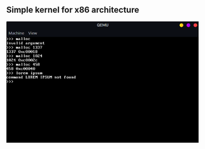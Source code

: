 ## Simple kernel for x86 architecture
![alt text](https://github.com/Groszekk/OperatingSystem/blob/master/prev.jpg)
